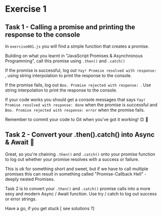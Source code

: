 # Exercise 1

## Task 1 - Calling a promise and printing the response to the console

In `exercise001.js` you will find a simple function that creates a promise.

Building on what you learnt in "JavaScript Promises & Asynchronous Programming", call this promise using
`.then()` and `.catch()`

If the promise is successful, log out `Yay! Promise resolved with response: `, using string interpolation to print the response to the console.

If the promise fails, log out `Boo. Promise rejected with response: `. Use string interpolation to print the response to the console.

If your code works you should get a console messages that says `Yay! Promise resolved with response: done` when the promise is successful and `Boo. Promise rejected with response: error` when the promise fails.

Remember to commit your code to Git when you've got it working! 😊 🙌

## Task 2 - Convert your .then().catch() into Async & Await 💅

Great, so you're chaining `.then()` and `.catch()` onto your promise function to log out whether your promise resolves with a success or failure.

This is ok for something short and sweet, but if we have to call multiple promises this can result in something called "Promise-Callback Hell" - deeply nested Promises.

Task 2 is to convert your `.then()` and `.catch()` promise calls into a more sexy and modern Async / Await function. Use try / catch to log out success or error strings.

Have a go, if you get stuck [ see solutions ?]
